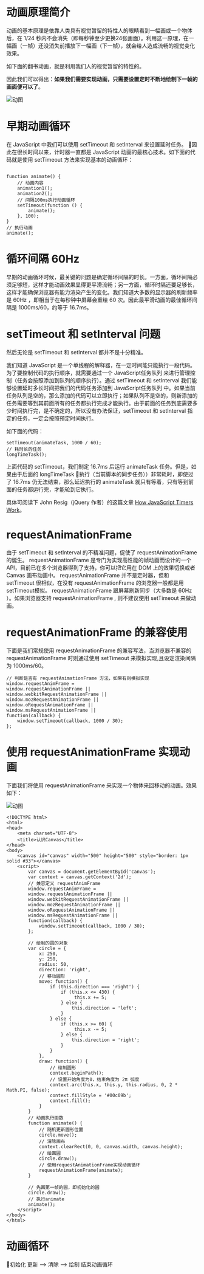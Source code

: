 # 动画原理简介

动画的基本原理是依靠人类具有视觉暂留的特性人的眼睛看到一幅画或一个物体后，在 1/24 秒内不会消失（即每秒钟至少更换24张画面）。利用这一原理，在一幅画（一帧）还没消失前播放下一幅画（下一帧），就会给人造成流畅的视觉变化效果。

如下面的翻书动画，就是利用我们人的视觉暂留的特性的。

因此我们可以得出：**如果我们需要实现动画，只需要设置定时不断地绘制下一帧的画面便可以了**。

![动图](./static/img/animation.gif)

# 早期动画循环

在 JavaScript 中我们可以使用 setTimeout 和 setInterval 来设置延时任务。
因此在很长时间以来，计时器一直都是 JavaScript 动画的最核心技术。如下面的代码就是使用 setTimeout 方法来实现基本的动画循环：

```

function animate() {
    // 动画内容
    animation1();
    animation2();
    // 间隔100ms执行动画循环
    setTimeout(function () {
        animate();
    }, 100);
}
// 执行动画
animate();
```

# 循环间隔 60Hz

早期的动画循环时候，最关键的问题是确定循环间隔的时长。一方面，循环间隔必须足够短，这样才能动画效果显得更平滑流畅；另一方面，循环时隔还要足够长，这样才能确保浏览器有能力渲染产生的变化。我们知道大多数的显示器的刷新频率是 60Hz ，即相当于在每秒钟中屏幕会重绘 60 次。因此最平滑动画的最佳循环间隔是 1000ms/60，约等于 16.7ms。

# setTimeout 和 setInterval 问题

然后无论是 setTimeout 和 setInterval 都并不是十分精准。

我们知道 JavaScript 是一个单线程的解释器，在一定时间能只能执行一段代码。为了要控制代码的执行顺序，就需要通过一个 JavaScript任务队列 来进行管理控制（任务会按照添加到队列的顺序执行）。通过 setTimeout 和 setInterval 我们能够设置延时多长时间把我们的代码任务添加到 JavaScript任务队列 中。如果当前任务队列是空的，那么添加的代码可以立即执行；如果队列不是空的，则新添加的任务需要等到其前面所有的任务都执行完成才能执行。由于前面的任务到底需要多少时间执行完，是不确定的，所以没有办法保证，setTimeout 和 setInterval 指定的任务，一定会按照预定时间执行。

如下面的代码：

```
setTimeout(animateTask, 1000 / 60);
// 耗时长的任务
longTimeTask();
```

上面代码的 setTimeout，我们制定 16.7ms 后运行 animateTask 任务。但是，如果由于后面的 longTimeTask 执行（当前脚本的同步任务））非常耗时，即使过了 16.7ms 仍无法结束，那么延迟执行的 animateTask 就只有等着，只有等到前面的任务都运行完，才能轮到它执行。

具体可阅读下 John Resig（jQuery 作者）的这篇文章 [How JavaScript Timers Work](https://johnresig.com/blog/how-javascript-timers-work/)。

# requestAnimationFrame

由于 setTimeout 和 setInterval 的不精准问题，促使了 requestAnimationFrame 的诞生。 requestAnimationFrame 是专门为实现高性能的帧动画而设计的一个API，目前已在多个浏览器得到了支持，你可以把它用在 DOM 上的效果切换或者 Canvas 画布动画中。 requestAnimationFrame 并不是定时器，但和 setTimeout 很相似，在没有 requestAnimationFrame 的浏览器一般都是用setTimeout模拟。 requestAnimationFrame 跟屏幕刷新同步（大多数是 60Hz ）。如果浏览器支持 requestAnimationFrame , 则不建议使用 setTimeout 来做动画。

# requestAnimationFrame 的兼容使用

下面是我们常规使用 requestAnimationFrame 的兼容写法，当浏览器不兼容的 requestAnimationFrame 时则通过使用 setTimeout 来模拟实现,且设定渲染间隔为 1000ms/60。

```
// 判断是否有 requestAnimationFrame 方法，如果有则模拟实现
window.requestAnimFrame =
window.requestAnimationFrame ||
window.webkitRequestAnimationFrame ||
window.mozRequestAnimationFrame ||
window.oRequestAnimationFrame ||
window.msRequestAnimationFrame ||
function(callback) {
    window.setTimeout(callback, 1000 / 30);
};
```

# 使用 requestAnimationFrame 实现动画

下面我们将使用 requestAnimationFrame 来实现一个物体来回移动的动画。效果如下：

![动图](./static/img/requestAnimationFrame.gif)
```
<!DOCTYPE html>
<html>
<head>
    <meta charset="UTF-8">
    <title>认识Canvas</title>
</head>
<body>
    <canvas id="canvas" width="500" height="500" style="border: 1px solid #33"></canvas>
    <script>
        var canvas = document.getElementById('canvas');
        var context = canvas.getContext('2d');
        // 兼容定义 requestAnimFrame
        window.requestAnimFrame =
        window.requestAnimationFrame ||
        window.webkitRequestAnimationFrame ||
        window.mozRequestAnimationFrame ||
        window.oRequestAnimationFrame ||
        window.msRequestAnimationFrame ||
        function(callback) {
            window.setTimeout(callback, 1000 / 30);
        };

        // 绘制的圆的对象
        var circle = {
            x: 250,
            y: 250,
            radius: 50,
            direction: 'right',
            // 移动圆形
            move: function() {
                if (this.direction === 'right') {
                    if (this.x <= 430) {
                         this.x += 5;
                    } else {
                        this.direction = 'left';
                    }
                } else {
                    if (this.x >= 60) {
                         this.x -= 5;
                    } else {
                        this.direction = 'right';
                    }
                }
            },
            draw: function() {
                // 绘制圆形
                context.beginPath();
                // 设置开始角度为0，结束角度为 2π 弧度
                context.arc(this.x, this.y, this.radius, 0, 2 * Math.PI, false);
                context.fillStyle = '#00c09b';
                context.fill();
            }
        }
        // 动画执行函数
        function animate() {
            // 随机更新圆形位置
            circle.move();
            // 清除画布
            context.clearRect(0, 0, canvas.width, canvas.height);
            // 绘画圆
            circle.draw();
            // 使用requestAnimationFrame实现动画循环
            requestAnimationFrame(animate);
        }

        // 先画第一帧的圆，即初始化的圆
        circle.draw();
        // 执行animate
        animate();        
    </script>
</body>
</html>
```

# 动画循环

初始化
更新 --> 清除 --> 绘制
结束动画循环